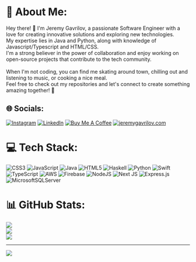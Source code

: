 # 💫 About Me:
Hey there! 👋 I'm Jeremy Gavrilov, a passionate Software Engineer with a love for creating innovative solutions and exploring new technologies. <br>My expertise lies in Java and Python, along with knowledge of Javascript/Typescript and HTML/CSS. <br>I'm a strong believer in the power of collaboration and enjoy working on open-source projects that contribute to the tech community.<br><br>When I'm not coding, you can find me skating around town, chilling out and listening to music, or cooking a nice meal.<br>Feel free to check out my repositories and let's connect to create something amazing together! 🚀


## 🌐 Socials:
[![Instagram](https://img.shields.io/badge/Instagram-%23E4405F.svg?logo=Instagram&logoColor=white)](https://instagram.com/thejereface) 
[![LinkedIn](https://img.shields.io/badge/LinkedIn-%230077B5.svg?logo=linkedin&logoColor=white)](https://linkedin.com/in/jeremy-gavrilov) 
[![Buy Me A Coffee](https://img.shields.io/badge/-Buy%20Me%20A%20Coffee-orange?logo=buy-me-a-coffee&logoColor=white)](https://www.buymeacoffee.com/jeremygavrilov) 
[![jeremygavrilov.com](https://img.shields.io/badge/-My%20Website-blueviolet?style=flat-square&logo=appveyor)](https://jeremygavrilov.com/)

# 💻 Tech Stack:
![CSS3](https://img.shields.io/badge/css3-%231572B6.svg?style=for-the-badge&logo=css3&logoColor=white) ![JavaScript](https://img.shields.io/badge/javascript-%23323330.svg?style=for-the-badge&logo=javascript&logoColor=%23F7DF1E) ![Java](https://img.shields.io/badge/java-%23ED8B00.svg?style=for-the-badge&logo=java&logoColor=white) ![HTML5](https://img.shields.io/badge/html5-%23E34F26.svg?style=for-the-badge&logo=html5&logoColor=white) ![Haskell](https://img.shields.io/badge/Haskell-5e5086?style=for-the-badge&logo=haskell&logoColor=white) ![Python](https://img.shields.io/badge/python-3670A0?style=for-the-badge&logo=python&logoColor=ffdd54) ![Swift](https://img.shields.io/badge/swift-F54A2A?style=for-the-badge&logo=swift&logoColor=white) ![TypeScript](https://img.shields.io/badge/typescript-%23007ACC.svg?style=for-the-badge&logo=typescript&logoColor=white) ![AWS](https://img.shields.io/badge/AWS-%23FF9900.svg?style=for-the-badge&logo=amazon-aws&logoColor=white) ![Firebase](https://img.shields.io/badge/firebase-%23039BE5.svg?style=for-the-badge&logo=firebase) ![NodeJS](https://img.shields.io/badge/node.js-6DA55F?style=for-the-badge&logo=node.js&logoColor=white) ![Next JS](https://img.shields.io/badge/Next-black?style=for-the-badge&logo=next.js&logoColor=white) ![Express.js](https://img.shields.io/badge/express.js-%23404d59.svg?style=for-the-badge&logo=express&logoColor=%2361DAFB) ![MicrosoftSQLServer](https://img.shields.io/badge/Microsoft%20SQL%20Sever-CC2927?style=for-the-badge&logo=microsoft%20sql%20server&logoColor=white)
# 📊 GitHub Stats:
![](https://github-readme-stats.vercel.app/api?username=jgavrilo&theme=tokyonight&hide_border=false&include_all_commits=true&count_private=false)<br/>
![](https://github-readme-streak-stats.herokuapp.com/?user=jgavrilo&theme=tokyonight&hide_border=false)<br/>
![](https://github-readme-stats.vercel.app/api/top-langs/?username=jgavrilo&theme=tokyonight&hide_border=false&include_all_commits=true&count_private=false&layout=compact)

---
[![](https://visitcount.itsvg.in/api?id=jgavrilo&icon=0&color=0)](https://visitcount.itsvg.in)

<!-- Proudly created with GPRM ( https://gprm.itsvg.in ) -->
